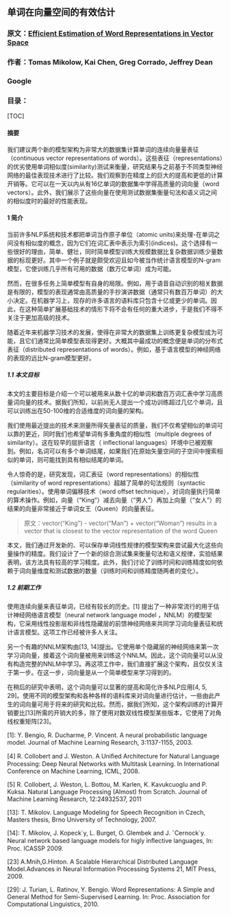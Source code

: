 ## 单词在向量空间的有效估计

### 原文：[Efficient Estimation of Word Representations in Vector Space](https://arxiv.org/abs/1301.3781)
### 作者：Tomas Mikolow, Kai Chen, Greg Corrado, Jeffrey Dean
### Google

### 目录：

[TOC]

#### 摘要

我们建议两个新的模型架构为非常大的数据集计算单词的连续向量量表征（continuous vector representations of words）。这些表征（representations）的优劣使用单词相似度(similarity)测试来衡量，研究结果与之前基于不同类型神经网络的最佳表现技术进行了比较。我们观察到在精度上的巨大的提高和更低的计算开销等。它可以在一天以内从有16亿单词的数据集中学得高质量的词向量（word vectors）。此外，我们展示了这些向量在使用测试数据集衡量句法和语义词之间的相似度时的最好的性能表现。

#### 1 简介

当前许多NLP系统和技术都把单词当作原子单位（atomic units)来处理-在单词之间没有相似度的概念，因为它们在词汇表中表示为索引(indices)。这个选择有一些很好的理由，简单、健壮，同时简单模型训练大规模数据比复杂数据训练少量数据的标现更好。其中一个例子就是颇受欢迎且如今被当作统计语言模型的N-gram模型，它使训练几乎所有可用的数据（数万亿单词）成为可能。

然而，在很多任务上简单模型有自身的局限。例如，用于语音自动识别的相关数据是有限的，模型的表现通常由高质量的手抄演讲数据（通常只有数百万单词）的大小决定。在机器学习上，现存的许多语言的语料库只包含十亿或更少的单词。因此，在这种简单扩展基础技术的情形下将不会有任何的重大进步，于是我们不得不关注于更加高级的技术。

随着近年来机器学习技术的发展，使得在非常大的数据集上训练更复杂模型成为可能，且它们通常比简单模型表现得更好。大概其中最成功的概念便是单词的分布式表征（distributed representations of words）。例如，基于语言模型的神经网络的表现的远比N-gram模型更好。

##### 1.1 本文目标

本文的主要目标是介绍一个可以被用来从数十亿的单词和数百万词汇表中学习高质量词向量的技术。据我们所知，以前尚无人提出一个成功训练超过几亿个单词，且可以训练出在50-100维的合适维度的词向量的架构。

我们使用最近提出的技术来测量所得矢量表征的质量，我们不仅希望相似的单词可以靠的更近，同时我们也希望单词有多重角度的相似性（multiple degrees of similarity）。这在较早的屈折语言（ inﬂectional languages）环境中已被观察到。例如，名词可以有多个单词结尾，如果我们在原始矢量空间的子空间中搜索相似的单词，则可能找到具有相似结尾的单词。

令人惊奇的是，研究发现，词汇表征（word representations）的相似性（similarity of word representations）超越了简单的句法规则（syntactic regularities）。使用单词偏移技术（word offset technique），对词向量执行简单的算术操作。例如，向量（“King”）减去向量（“男人”）再加上向量（“女人”）的结果的向量非常接近于单词女王（Queen）的向量表征。
> 原文：vector(“King”) - vector(“Man”) + vector(“Woman”) results in a vector that is closest to the vector representation of the word Queen

本文，我们通过开发新的、可以保存单词线性规律的模型架构来尝试最大化这些向量操作的精度。我们设计了一个新的综合测试集来衡量句法和语义规律，实验结果表明，该方法具有较高的学习精度。此外，我们讨论了训练时间和训练精度如何依赖于词向量维度和测试数据的数量（训练时间和训练精度随两者的变化）。

##### 1.2 前期工作

使用连续向量来表征单词，已经有较长的历史。[1] 提出了一种非常流行的用于估计神经网络语言模型（neural network language model ，NNLM）的模型架构，它采用线性投影层和非线性隐藏层的前馈神经网络来共同学习词向量表征和统计语言模型。这项工作已经被许多人关注。

另一个有趣的NNLM架构由[13, 14]提出。它使用单个隐藏层的神经网络来第一次学习词向量，接着这个词向量被用来训练这个NNLM。因此，这个词向量可以从没有构造完整的NNLM中学习。再这项工作中，我们直接扩展这个架构，且仅仅关注于第一步。在这一步，词向量是从一个简单模型来学习得到的。

在稍后的研究中表明，这个词向量可以显著的提高和简化许多NLP应用[4, 5, 29]。使用不同的模型架构和各种各样的语料库来对词向量进行估计，一些由此产生的词向量可用于将来的研究和比较。然而，据我们所知，这个架构训练的计算开销要比[13]所需的开销大的多，除了使用对数双线性模型某些版本，它使用了对角线权重矩阵[23]。


[1]:  Y. Bengio, R. Ducharme, P. Vincent. A neural probabilistic language model. Journal of Machine Learning Research, 3:1137-1155, 2003.

[4] R. Collobert and J. Weston. A Uniﬁed Architecture for Natural Language Processing: Deep Neural Networks with Multitask Learning. In International Conference on Machine Learning, ICML, 2008. 

[5] R. Collobert, J. Weston, L. Bottou, M. Karlen, K. Kavukcuoglu and P. Kuksa. Natural Language Processing (Almost) from Scratch. Journal of Machine Learning Research, 12:24932537, 2011

[13]: T. Mikolov. Language Modeling for Speech Recognition in Czech, Masters thesis, Brno University of Technology, 2007. 

[14]:  T. Mikolov, J. Kopeck´y, L. Burget, O. Glembek and J. ˇCernock´y. Neural network based language models for higly inﬂective languages, In: Proc. ICASSP 2009.

[23] A.Mnih,G.Hinton. A Scalable Hierarchical Distributed Language Model.Advances in Neural Information Processing Systems 21, MIT Press, 2009. 

[29]: J. Turian, L. Ratinov, Y. Bengio. Word Representations: A Simple and General Method for Semi-Supervised Learning. In: Proc. Association for Computational Linguistics, 2010.